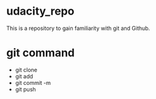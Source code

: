 # udacity_repo
This is a repository to gain familiarity with git and Github.

# git command
* git clone
* git add
* git commit -m
* git push
